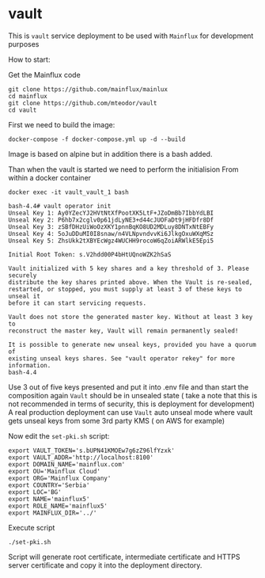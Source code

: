 # vault

This is `vault` service deployment to be used with `Mainflux` for development purposes

How to start:

Get the Mainflux code
```
git clone https://github.com/mainflux/mainlux
cd mainflux
git clone https://github.com/mteodor/vault
cd vault
```

First we need to build the image:

```
docker-compose -f docker-compose.yml up -d --build
```

Image is based on alpine but in addition there is a bash added.

Than when the vault is started we need to perform the initialision
From within a docker container 

```
docker exec -it vault_vault_1 bash
```

```
bash-4.4# vault operator init
Unseal Key 1: Ay0YZecYJ2HVtNtXfPootXK5LtF+JZoDmBb7IbbYdLBI
Unseal Key 2: P6hb7x2cglv0p61jdLyNE3+d44cJUOFaDt9jHFDfr8Df
Unseal Key 3: zSBfDHzUiWoOzXKY1pnnBqKO8UD2MDLuy8DNTxNtEBFy
Unseal Key 4: 5oJuDDuMI0I8snaw/n4VLNpvndvvKi6JlkgOxuWXqMSz
Unseal Key 5: ZhsUkk2tXBYEcWgz4WUCHH9rocoW6qZoiARWlkE5Epi5

Initial Root Token: s.V2hdd00P4bHtUQnoWZK2hSaS

Vault initialized with 5 key shares and a key threshold of 3. Please securely
distribute the key shares printed above. When the Vault is re-sealed,
restarted, or stopped, you must supply at least 3 of these keys to unseal it
before it can start servicing requests.

Vault does not store the generated master key. Without at least 3 key to
reconstruct the master key, Vault will remain permanently sealed!

It is possible to generate new unseal keys, provided you have a quorum of
existing unseal keys shares. See "vault operator rekey" for more information.
bash-4.4

```

Use 3 out of five keys presented and put it into .env file and than start the composition again
`Vault` should be in unsealed state ( take a note that this is not recommended in terms of security, this is deployment for development)
A real production deployment can use `Vault` auto unseal mode where vault gets unseal keys from some 3rd party KMS ( on AWS for example)

Now edit the `set-pki.sh` script:

```
export VAULT_TOKEN='s.bUPN41KMOEw7g6zZ96lfYzxk'
export VAULT_ADDR='http://localhost:8100'
export DOMAIN_NAME='mainflux.com'
export OU='Mainflux Cloud'
export ORG='Mainflux Company'
export COUNTRY='Serbia'
export LOC='BG'
export NAME='mainflux5'
export ROLE_NAME='mainflux5'
export MAINFLUX_DIR='../'
```

Execute script 
```
./set-pki.sh
```
Script will generate root certificate, intermediate certificate and HTTPS server certificate and copy it into the deployment directory.



